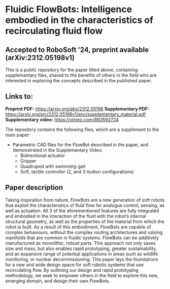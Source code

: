 # Fluidic FlowBots: Intelligence embodied in the characteristics of recirculating fluid flow
## Accepted to RoboSoft '24, preprint available (arXiv:2312.05198v1)
This is a public repository for the paper titled above, containing supplementary files, shared to the benefits of others in the field who are interested in exploring the concepts described in the published paper.

## Links to:
**Preprint PDF:** https://arxiv.org/abs/2312.05198
**Supplementary PDF:** https://arxiv.org/src/2312.05198v1/anc/supplementary_material.pdf
**Supplementary video:** https://vimeo.com/892692734

The repository contains the following files, which are a supplement to the main paper:
* Parametric CAD files for the FlowBot described in the paper, and demonstrated in the Supplementary Video:
  * Bidirectional actuator
  * Gripper
  * Quadruped with swimming gait
  * Soft, tactile controller (2, and 3-button configurations)

## Paper description
Taking inspiration from nature, FlowBots are a new generation of soft robots that exploit the characteristics of fluid flow for analogue control, sensing, as well as actuation. All 3 of the aforementioned features are fully integrated and embodied in the interaction of the fluid with the robot’s internal structural geometry, as well as the properties of the material from which the robot is built. As a result of this embodiment, FlowBots are capable of complex behaviours, without the complex routing architectures and valving manifolds that are common in fluidic systems. FlowBots can be additively manufactured as monolithic, robust parts. This approach not only saves size and mass, but also enables rapid prototyping, greater sustainability, and an expansive range of potential applications in areas such as wildlife monitoring, or nuclear decommissioning. This paper lays the foundations for a new and wide design space for soft robotic systems that use recirculating flow. By outlining our design and rapid prototyping methodology, we seek to empower others in the field to explore this new, emerging domain, and design their own FlowBots.

